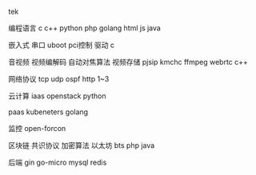 tek

编程语言
c
c++
python
php
golang
html
js
java

嵌入式
串口
uboot
pci控制
驱动
c


音视频
视频编解码
自动对焦算法
视频存储
pjsip
kmchc
ffmpeg
webrtc
c++


网络协议
tcp
udp
ospf
http 1~3


云计算
iaas
openstack
python

paas
kubeneters
golang

监控
open-forcon

区块链
共识协议
加密算法
以太坊
bts
php
java


后端
gin
go-micro
mysql
redis



